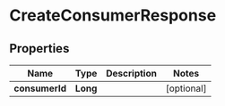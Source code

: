
# CreateConsumerResponse

## Properties
Name | Type | Description | Notes
------------ | ------------- | ------------- | -------------
**consumerId** | **Long** |  |  [optional]



